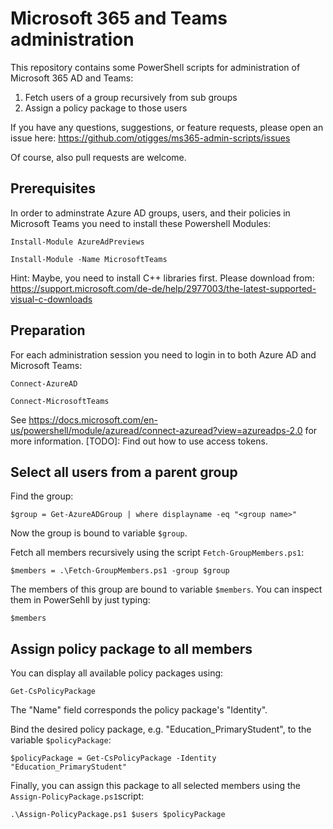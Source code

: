 # Microsoft 365 and Teams administration

This repository contains some PowerShell scripts for administration of Microsoft 365 AD and Teams:

1. Fetch users of a group recursively from sub groups
2. Assign a policy package to those users

If you have any questions, suggestions, or feature requests, please open an issue here: https://github.com/otigges/ms365-admin-scripts/issues

Of course, also pull requests are welcome.

## Prerequisites

In order to adminstrate Azure AD groups, users, and their policies in Microsoft Teams you need to install these Powershell Modules:

`Install-Module AzureAdPreviews`

`Install-Module -Name MicrosoftTeams`

Hint: Maybe, you need to install C++ libraries first. Please download from: https://support.microsoft.com/de-de/help/2977003/the-latest-supported-visual-c-downloads

## Preparation

For each administration session you need to login in to both Azure AD and Microsoft Teams:

`Connect-AzureAD`

`Connect-MicrosoftTeams`

See https://docs.microsoft.com/en-us/powershell/module/azuread/connect-azuread?view=azureadps-2.0 for more information.
[TODO]: Find out how to use access tokens.

## Select all users from a parent group

Find the group:

`$group = Get-AzureADGroup | where displayname -eq "<group name>"`

Now the group is bound to variable `$group`.

Fetch all members recursively using the script `Fetch-GroupMembers.ps1`:

`$members = .\Fetch-GroupMembers.ps1 -group $group`

The members of this group are bound to variable `$members`. You can inspect them in PowerSehll by just typing:

`$members`

## Assign policy package to all members

You can display all available policy packages using:

`Get-CsPolicyPackage`

The "Name" field corresponds the policy package's "Identity".

Bind the desired policy package, e.g. "Education_PrimaryStudent", to the variable `$policyPackage`:

`$policyPackage = Get-CsPolicyPackage -Identity "Education_PrimaryStudent"`

Finally, you can assign this package to all selected members using the `Assign-PolicyPackage.ps1`script:

`.\Assign-PolicyPackage.ps1 $users $policyPackage`
